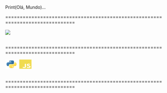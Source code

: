 
Print(Olá, Mundo)...



==============================================================================

<div>
  
<img height="180em"  align="center" src="https://github-readme-stats.vercel.app/api/top-langs/?username=Patrickrescarollipe04&layout=compact&langs_count=7&theme=react" />
  
</div>
<br>

==============================================================================

<div style="display: inline_block">
  
  <img align="center" alt="Python" height="30" width="40" src="https://raw.githubusercontent.com/devicons/devicon/master/icons/python/python-original.svg">
  <img align="center" alt="Rafa-Js" height="30" width="40" src="https://raw.githubusercontent.com/devicons/devicon/master/icons/javascript/javascript-plain.svg">
</div><br/>

==============================================================================


